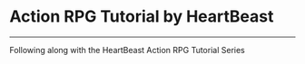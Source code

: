 # Action RPG Tutorial by HeartBeast
-------------------
Following along with the HeartBeast Action RPG Tutorial Series